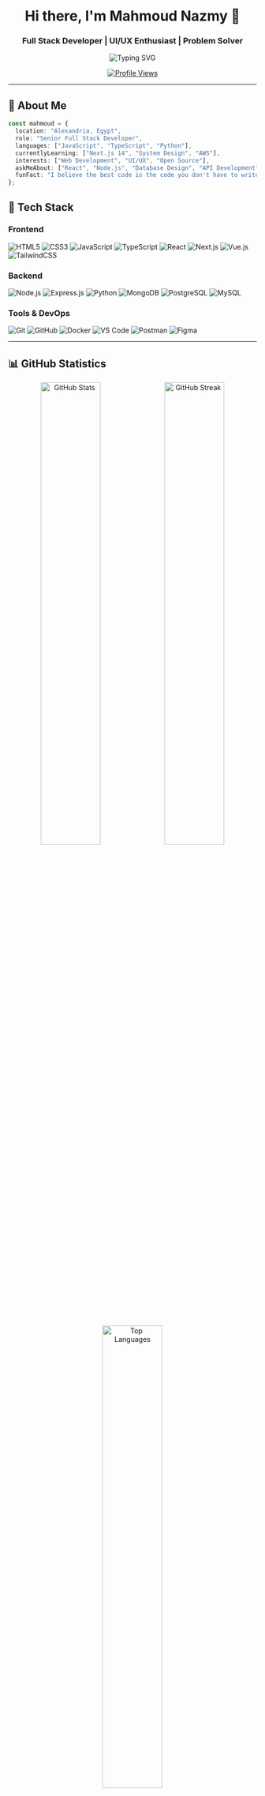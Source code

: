 <div align="center">

# Hi there, I'm Mahmoud Nazmy 👋

### Full Stack Developer | UI/UX Enthusiast | Problem Solver

<p>
  <img src="https://readme-typing-svg.demolab.com?font=Fira+Code&size=22&duration=3000&pause=1000&color=6366F1&center=true&vCenter=true&width=440&lines=Building+digital+experiences;Clean+code+enthusiast;Always+learning+new+things" alt="Typing SVG" />
</p>

[![Profile Views](https://komarev.com/ghpvc/?username=MahmoudNazmy&color=6366f1&style=flat-square)](https://github.com/MahmoudNazmy)

</div>

---

## 🎯 About Me
```typescript
const mahmoud = {
  location: "Alexandria, Egypt",
  role: "Senior Full Stack Developer",
  languages: ["JavaScript", "TypeScript", "Python"],
  currentlyLearning: ["Next.js 14", "System Design", "AWS"],
  interests: ["Web Development", "UI/UX", "Open Source"],
  askMeAbout: ["React", "Node.js", "Database Design", "API Development"],
  funFact: "I believe the best code is the code you don't have to write"
};
```

## 🚀 Tech Stack

### Frontend
![HTML5](https://img.shields.io/badge/HTML5-E34F26?style=for-the-badge&logo=html5&logoColor=white)
![CSS3](https://img.shields.io/badge/CSS3-1572B6?style=for-the-badge&logo=css3&logoColor=white)
![JavaScript](https://img.shields.io/badge/JavaScript-F7DF1E?style=for-the-badge&logo=javascript&logoColor=black)
![TypeScript](https://img.shields.io/badge/TypeScript-007ACC?style=for-the-badge&logo=typescript&logoColor=white)
![React](https://img.shields.io/badge/React-20232A?style=for-the-badge&logo=react&logoColor=61DAFB)
![Next.js](https://img.shields.io/badge/Next.js-000000?style=for-the-badge&logo=nextdotjs&logoColor=white)
![Vue.js](https://img.shields.io/badge/Vue.js-35495E?style=for-the-badge&logo=vuedotjs&logoColor=4FC08D)
![TailwindCSS](https://img.shields.io/badge/Tailwind_CSS-38B2AC?style=for-the-badge&logo=tailwind-css&logoColor=white)

### Backend
![Node.js](https://img.shields.io/badge/Node.js-43853D?style=for-the-badge&logo=node.js&logoColor=white)
![Express.js](https://img.shields.io/badge/Express.js-404D59?style=for-the-badge&logo=express&logoColor=white)
![Python](https://img.shields.io/badge/Python-3776AB?style=for-the-badge&logo=python&logoColor=white)
![MongoDB](https://img.shields.io/badge/MongoDB-4EA94B?style=for-the-badge&logo=mongodb&logoColor=white)
![PostgreSQL](https://img.shields.io/badge/PostgreSQL-316192?style=for-the-badge&logo=postgresql&logoColor=white)
![MySQL](https://img.shields.io/badge/MySQL-005C84?style=for-the-badge&logo=mysql&logoColor=white)

### Tools & DevOps
![Git](https://img.shields.io/badge/GIT-E44C30?style=for-the-badge&logo=git&logoColor=white)
![GitHub](https://img.shields.io/badge/GitHub-100000?style=for-the-badge&logo=github&logoColor=white)
![Docker](https://img.shields.io/badge/Docker-2CA5E0?style=for-the-badge&logo=docker&logoColor=white)
![VS Code](https://img.shields.io/badge/VS_Code-0078D4?style=for-the-badge&logo=visual%20studio%20code&logoColor=white)
![Postman](https://img.shields.io/badge/Postman-FF6C37?style=for-the-badge&logo=Postman&logoColor=white)
![Figma](https://img.shields.io/badge/Figma-F24E1E?style=for-the-badge&logo=figma&logoColor=white)

---

## 📊 GitHub Statistics

<div align="center">
  <img width="49%" src="https://github-readme-stats.vercel.app/api?username=MahmoudNazmy&show_icons=true&theme=react&hide_border=true&bg_color=0D1117&title_color=6366F1&icon_color=6366F1" alt="GitHub Stats" />
  <img width="49%" src="https://github-readme-streak-stats.herokuapp.com/?user=MahmoudNazmy&theme=react&hide_border=true&background=0D1117&ring=6366F1&fire=6366F1&currStreakLabel=6366F1" alt="GitHub Streak" />
</div>

<div align="center">
  <img width="49%" src="https://github-readme-stats.vercel.app/api/top-langs/?username=MahmoudNazmy&layout=compact&theme=react&hide_border=true&bg_color=0D1117&title_color=6366F1&langs_count=8" alt="Top Languages" />
</div>

---

## 🏆 Featured Projects

<div align="center">

[![SmileStudio](https://github-readme-stats.vercel.app/api/pin/?username=MahmoudNazmy&repo=smilestudio&theme=react&hide_border=true&bg_color=0D1117&title_color=6366F1&icon_color=6366F1)](https://github.com/MahmoudNazmy/smilestudio)
[![Portfolio](https://github-readme-stats.vercel.app/api/pin/?username=MahmoudNazmy&repo=Portfolio&theme=react&hide_border=true&bg_color=0D1117&title_color=6366F1&icon_color=6366F1)](https://github.com/MahmoudNazmy/Portfolio)

</div>

---

## 📈 Contribution Graph

<div align="center">
  
![Activity Graph](https://github-readme-activity-graph.vercel.app/graph?username=MahmoudNazmy&theme=react-dark&hide_border=true&area=true&bg_color=0D1117&color=6366F1&line=6366F1&point=FFFFFF)

</div>

---

## 🎯 2025 Goals

- 🚀 Building scalable applications with modern architecture
- 🌟 Contributing to impactful open source projects
- ✍️ Sharing knowledge through technical writing
- 🤝 Growing the Arab developer community

---

## 🤝 Let's Connect

<div align="center">

[![Portfolio](https://img.shields.io/badge/Portfolio-000000?style=for-the-badge&logo=About.me&logoColor=white)](https://mahmoudnazmy.github.io/Portfolio/)
[![LinkedIn](https://img.shields.io/badge/LinkedIn-0A66C2?style=for-the-badge&logo=linkedin&logoColor=white)](https://www.linkedin.com/in/mahmoudnazmy/)
[![Email](https://img.shields.io/badge/Email-EA4335?style=for-the-badge&logo=gmail&logoColor=white)](mailto:contact@mahmoudnazmy.dev)

</div>

---

<div align="center">

### 💡 *"First, solve the problem. Then, write the code."*

**Thanks for visiting! Feel free to reach out if you'd like to collaborate.**

![Wave](https://raw.githubusercontent.com/mayhemantt/mayhemantt/Update/svg/Bottom.svg)

</div>
